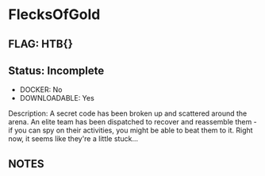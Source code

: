 # FlecksOfGold

## FLAG: HTB{}

## Status: Incomplete

+ DOCKER: No
+ DOWNLOADABLE: Yes

Description: A secret code has been broken up and scattered around the arena. An elite team has been dispatched to recover and reassemble them - if you can spy on their activities, you might be able to beat them to it. Right now, it seems like they're a little stuck...

## NOTES
